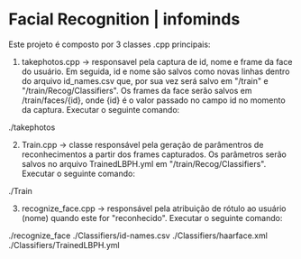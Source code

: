 # Facial Recognition | infominds

Este projeto é composto por 3 classes .cpp principais: 

1. takephotos.cpp -> responsavel pela captura de id, nome e frame da face do usuário. Em seguida, id e nome são salvos como novas linhas dentro do  arquivo id_names.csv que, por sua vez será salvo em "/train" e "/train/Recog/Classifiers". Os frames da face serão salvos em /train/faces/{id}, onde {id} é o valor passado no campo id no momento da captura.
Executar o seguinte comando:

./takephotos

2. Train.cpp -> classe responsável pela geração de parâmentros de reconhecimentos a partir dos frames capturados. Os parâmetros serão salvos no arquivo TrainedLBPH.yml em "/train/Recog/Classifiers".
Executar o seguinte comando:

./Train

3. recognize_face.cpp -> responsável pela atribuição de rótulo ao usuário (nome) quando este for "reconhecido".
Executar o seguinte comando:

./recognize_face ./Classifiers/id-names.csv ./Classifiers/haarface.xml ./Classifiers/TrainedLBPH.yml
